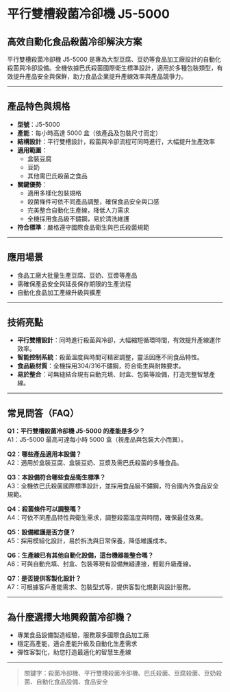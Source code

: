 # 平行雙槽殺菌冷卻機 J5-5000

## 高效自動化食品殺菌冷卻解決方案

平行雙槽殺菌冷卻機 J5-5000 是專為大型豆腐、豆奶等食品加工廠設計的自動化殺菌與冷卻設備。全機依據巴氏殺菌國際衛生標準設計，適用於多種包裝類型，有效提升產品安全與保鮮，助力食品企業提升產線效率與產品競爭力。

---

## 產品特色與規格

- **型號**：J5-5000
- **產能**：每小時高達 5000 盒（依產品及包裝尺寸而定）
- **結構設計**：平行雙槽設計，殺菌與冷卻流程可同時進行，大幅提升生產效率
- **適用範圍**：
  - 盒裝豆腐
  - 豆奶
  - 其他需巴氏殺菌之食品
- **關鍵優勢**：
  - 適用多樣化包裝規格
  - 殺菌條件可依不同產品調整，確保食品安全與口感
  - 完美整合自動化生產線，降低人力需求
  - 全機採用食品級不鏽鋼，易於清洗維護
- **符合標準**：嚴格遵守國際食品衛生與巴氏殺菌規範

---

## 應用場景

- 食品工廠大批量生產豆腐、豆奶、豆漿等產品
- 需確保產品安全與延長保存期限的生產流程
- 自動化食品加工產線升級與擴產

---

## 技術亮點

- **平行雙槽設計**：同時進行殺菌與冷卻，大幅縮短循環時間，有效提升產線運作效率。
- **智能控制系統**：殺菌溫度與時間可精密調整，靈活因應不同食品特性。
- **食品級材質**：全機採用304/316不鏽鋼，符合衛生與耐蝕要求。
- **易於整合**：可無縫結合現有自動充填、封盒、包裝等設備，打造完整智慧產線。

---

## 常見問答（FAQ）

**Q1：平行雙槽殺菌冷卻機 J5-5000 的產能是多少？**  
A1：J5-5000 最高可達每小時 5000 盒（視產品與包裝大小而異）。

**Q2：哪些產品適用本設備？**  
A2：適用於盒裝豆腐、盒裝豆奶、豆漿及需巴氏殺菌的多種食品。

**Q3：本設備符合哪些食品衛生標準？**  
A3：全機依巴氏殺菌國際標準設計，並採用食品級不鏽鋼，符合國內外食品安全規範。

**Q4：殺菌條件可以調整嗎？**  
A4：可依不同產品特性與衛生需求，調整殺菌溫度與時間，確保最佳效果。

**Q5：設備維護是否方便？**  
A5：採用模組化設計，易於拆洗與日常保養，降低維護成本。

**Q6：生產線已有其他自動化設備，這台機器能整合嗎？**  
A6：可與自動充填、封盒、包裝等現有設備無縫連接，輕鬆升級產線。

**Q7：是否提供客製化設計？**  
A7：可根據客戶產能需求、包裝型式等，提供客製化規劃與設計服務。

---

## 為什麼選擇大地興殺菌冷卻機？

- 專業食品設備製造經驗，服務眾多國際食品加工廠
- 穩定高產能，適合產能升級及自動化生產需求
- 彈性客製化，助您打造最適化的智慧生產線

---

> 關鍵字：殺菌冷卻機、平行雙槽殺菌冷卻機、巴氏殺菌、豆腐殺菌、豆奶殺菌、自動化食品設備、食品安全
